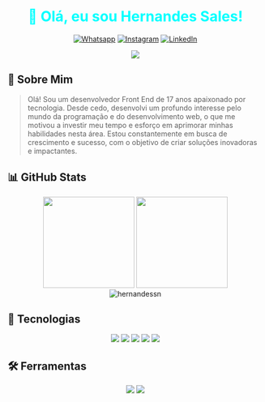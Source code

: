 # <div align="center"><span style="color:#00FFFF">👋 Olá, eu sou <span style="color:#00FFFF">Hernandes Sales</span>!</span></div>

<div align="center">
  
[![Whatsapp](https://img.shields.io/badge/WhatsApp-25D366?style=for-the-badge&logo=whatsapp&logoColor=white)](https://wa.me/5586994906155)
[![Instagram](https://img.shields.io/badge/Instagram-E4405F?style=for-the-badge&logo=instagram&logoColor=white)](https://www.instagram.com/hernandes.sn)
[![LinkedIn](https://img.shields.io/badge/LinkedIn-0077B5?style=for-the-badge&logo=linkedin&logoColor=white)](https://www.linkedin.com/in/hernandes-sales)

</div>

<div align="center">
  <img src="https://readme-typing-svg.herokuapp.com/?color=00FFFF&size=35&center=true&vCenter=true&width=500&lines=Desenvolvedor+Front+End;Apaixonado+por+Tecnologia;Sempre+Aprendendo+%F0%9F%92%BB" />
</div>

## 💫 Sobre Mim
> Olá! Sou um desenvolvedor Front End de 17 anos apaixonado por tecnologia. Desde cedo, desenvolvi um profundo interesse pelo mundo da programação e do desenvolvimento web, o que me motivou a investir meu tempo e esforço em aprimorar minhas habilidades nesta área. Estou constantemente em busca de crescimento e sucesso, com o objetivo de criar soluções inovadoras e impactantes.

## 📊 GitHub Stats

<div align="center">
  <img height="180em" src="https://github-readme-stats.vercel.app/api?username=hernandessn&show_icons=true&theme=radical&include_all_commits=true&count_private=true&bg_color=0D1117&border_color=00FFFF&hide_border=false"/>
  <img height="180em" src="https://github-readme-stats.vercel.app/api/top-langs/?username=hernandessn&layout=compact&theme=radical&bg_color=0D1117&border_color=00FFFF&hide_border=false"/>
</div>

<div align="center">
  <img src="https://github-readme-streak-stats.herokuapp.com/?user=hernandessn&theme=radical&background=0D1117&border=00FFFF" alt="hernandessn" />
</div>

## 🚀 Tecnologias

<div align="center">
  <img src="https://img.shields.io/badge/HTML5-E34F26?style=for-the-badge&logo=html5&logoColor=white">
  <img src="https://img.shields.io/badge/CSS3-1572B6?style=for-the-badge&logo=css3&logoColor=white">
  <img src="https://img.shields.io/badge/JavaScript-F7DF1E?style=for-the-badge&logo=javascript&logoColor=black">
  <img src="https://img.shields.io/badge/React-20232A?style=for-the-badge&logo=react&logoColor=61DAFB">
  <img src="https://img.shields.io/badge/Node.js-43853D?style=for-the-badge&logo=node.js&logoColor=white">
</div>

## 🛠️ Ferramentas

<div align="center">
  <img src="https://img.shields.io/badge/Tailwind_CSS-38B2AC?style=for-the-badge&logo=tailwind-css&logoColor=white">
  <img src="https://img.shields.io/badge/Sass-CC6699?style=for-the-badge&logo=sass&logoColor=white">
</div>



</div>
